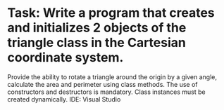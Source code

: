 # Task: Write a program that creates and initializes 2 objects of the triangle class in the Cartesian coordinate system.
Provide the ability to rotate a triangle around the origin by a given angle, calculate the area and perimeter using class methods. 
The use of constructors and destructors is mandatory. Class instances must be created dynamically.
IDE: Visual Studio
